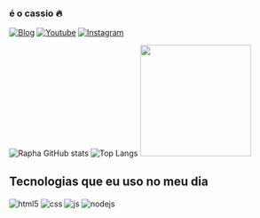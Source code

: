 ### é o cassio 🔥

[![Blog](https://img.shields.io/website?label=ProjetoGambot.com&style=for-the-badge&url=https://ProjetoGambot.com/)](https://3liels.github.io/Projeto-Gambot/)
[![Youtube](https://img.shields.io/badge/YouTube-FF0000?style=for-the-badge&logo=youtube&logoColor=white)](https://www.youtube.com/channel/UCGXI9PGl5U2d1xxMI96zalg)
[![Instagram](https://img.shields.io/badge/Instagram-E4405F?style=for-the-badge&logo=instagram&logoColor=white)](https://www.instagram.com/_zrapha_/)

![Rapha GitHub stats](https://github-readme-stats.vercel.app/api?username=yRapha30&show_icons=true&theme=highcontrast&count_private=true)
![Top Langs](https://github-readme-stats.vercel.app/api/top-langs/?username=yRapha30&theme=highcontrast)
<img height="200" src="https://i.pinimg.com/originals/4f/d0/c0/4fd0c049c173c9beb5a0101a84deb6f9.gif"  />

## Tecnologias que eu uso no meu dia

<div style="display: inline_block">
  <img align="center" alt="html5" src="https://img.shields.io/badge/HTML5-E34F26?style=for-the-badge&logo=html5&logoColor=white" />
  <img align="center" alt="css" src="https://img.shields.io/badge/CSS3-1572B6?style=for-the-badge&logo=css3&logoColor=white" />
  <img align="center" alt="js" src="https://img.shields.io/badge/JavaScript-F7DF1E?style=for-the-badge&logo=javascript&logoColor=black" />
  <img align="center" alt="nodejs" src="https://img.shields.io/badge/Node.js-43853D?style=for-the-badge&logo=node.js&logoColor=white" />
</div><br/>
